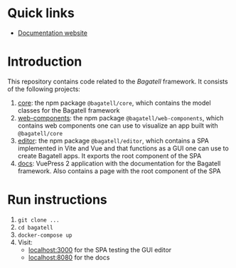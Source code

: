 # Quick links
* [Documentation website](https://peppel-g.github.io/bagatell/)

# Introduction
This repository contains code related to the *Bagatell* framework. It consists of the following projects:

1. [core](core): the npm package `@bagatell/core`, which contains the model classes for the Bagatell framework
2. [web-components](web-components): the npm package `@bagatell/web-components`, which contains web components one can use to visualize an app built with `@bagatell/core`
3. [editor](editor): the npm package `@bagatell/editor`, which contains a SPA implemented in Vite and Vue and that functions as a GUI one can use to create Bagatell apps. It exports the root component of the SPA
4. [docs](docs): VuePress 2 application with the documentation for the Bagatell framework. Also contains a page with the root component of the SPA

# Run instructions
1. `git clone ...`
2. `cd bagatell`
3. `docker-compose up`
4. Visit:
	* [localhost:3000](http://localhost:3000) for the SPA testing the GUI editor
	* [localhost:8080](http://localhost:8080) for the docs